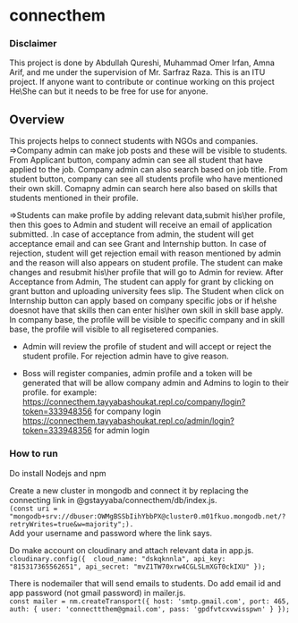 # connecthem

### Disclaimer
This project is done by Abdullah Qureshi, Muhammad Omer Irfan, Amna Arif, and me under the supervision of Mr. Sarfraz Raza. This is an ITU project. If anyone want to contribute or continue working on this project He\She can but it needs to be free for use for anyone.

## Overview
This projects helps to connect students with NGOs and companies. 
=>Company admin can make job posts and these will be visible to students. From Applicant button, company admin can see all student that have applied to the job. Company admin can also search based on job title. From student button, company can see all students profile who have mentioned their own skill. Comapny admin can search here also based on skills that students mentioned in their profile.

=>Students can make profile by adding relevant data,submit his\her profile, then this goes to Admin and student will receive an email of application submitted. .In case of acceptance from admin, the student will get acceptance email and can see Grant and Internship button. In case of rejection, student will get rejection email with reason mentioned by admin and the reason will also appears on student profile. The student can make changes and resubmit his\her profile that will go to Admin for review. After Acceptance from Admin, The student can apply for grant by clicking on grant button and uploading university fees slip. The Student when click on Internship button can apply based on company specific jobs or if he\she doesnot have that skills then can enter his\her own skill in skill base apply. In company base, the profile will be visible to specific company and in skill base, the profile will visible to all regisetered companies.

* Admin will review the profile of student and will accept or reject the student profile. For rejection admin have to give reason. 

* Boss will register companies, admin profile and a token will be generated that will be allow company admin and Admins to login to their profile. 
for example: https://connecthem.tayyabashoukat.repl.co/company/login?token=333948356 for company login
             https://connecthem.tayyabashoukat.repl.co/admin/login?token=333948356   for admin login

### How to run

Do install Nodejs and npm 

Create a new cluster in mongodb and connect it by replacing the connecting link in @gstayyaba/connecthem/db/index.js.  
`(const uri = "mongodb+srv://dbuser:OWMgBSSbIihYbbPX@cluster0.m01fkuo.mongodb.net/?retryWrites=true&w=majority";).  `  
Add your username and password where the link says.

Do make account on cloudinary and attach relevant data in app.js.  
`cloudinary.config({ 
  cloud_name: "dskqknnla",
  api_key: "815317365562651",
  api_secret: "mvZ1TW70xrw4CGLSLmXGT0ckIXU"
});`  

There is nodemailer that will send emails to students. Do add email id and app password (not gmail password) in mailer.js.  
`const mailer = nm.createTransport({
    host: 'smtp.gmail.com',
    port: 465,
    auth: {
        user: 'connecttthem@gmail.com',
        pass: 'gpdfvtcxvwisspwn'
    }
});`
